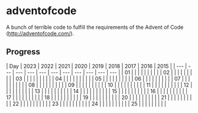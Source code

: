 # adventofcode

A bunch of terrible code to fulfill the requirements of the Advent of Code (http://adventofcode.com/).

## Progress

| Day | 2023 | 2022 | 2021 | 2020 | 2019 | 2018 | 2017 | 2016 | 2015 |
| --- | --- | --- | --- | --- | --- | --- | --- | --- | --- | --- | 
| 01 |  | | | | | | | |
| 02 |  | | | | | | | |
| 03 |  | | | | | | | |
| 04 |  | | | | | | | |
| 05 |  | | | | | | | |
| 06 |  | | | | | | | |
| 07 |  | | | | | | | |
| 08 |  | | | | | | | |
| 09 |  | | | | | | | |
| 10 |  | | | | | | | |
| 11 |  | | | | | | | |
| 12 |  | | | | | | | |
| 13 |  | | | | | | | |
| 14 |  | | | | | | | |
| 15 |  | | | | | | | |
| 16 |  | | | | | | | |
| 17 |  | | | | | | | |
| 18 |  | | | | | | | |
| 19 |  | | | | | | | |
| 20 |  | | | | | | | |
| 21 |  | | | | | | | |
| 22 |  | | | | | | | |
| 23 |  | | | | | | | |
| 24 |  | | | | | | | |
| 25 |  | | | | | | | |
